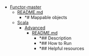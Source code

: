 - <a href = "E:\Node_projects\Node_Way\ArchivTSH_2\ArhivTimur_2\Functor-master\cat.Functor-master\dir.Functor-master.md">Functor-master</a>
    - <a href = "E:\Node_projects\Node_Way\ArchivTSH_2\ArhivTimur_2\Functor-master\README.md">README.md</a>
        - *# Mappable objects
    - <a href = "E:\Node_projects\Node_Way\ArchivTSH_2\ArhivTimur_2\Functor-master\Scala\cat.Scala\dir.Scala.md">Scala</a>
        - <a href = "E:\Node_projects\Node_Way\ArchivTSH_2\ArhivTimur_2\Functor-master\Scala\Advanced\cat.Advanced\dir.Advanced.md">Advanced</a>
            - <a href = "E:\Node_projects\Node_Way\ArchivTSH_2\ArhivTimur_2\Functor-master\Scala\Advanced\README.md">README.md</a>
                - *## Description
                - *## How to Run
                - *## Helpful resources
        
    
